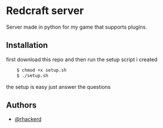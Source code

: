 
# Redcraft server

Server made in python for my game that supports plugins.


## Installation

first download this repo and then run the setup script i created

```bash
    $ chmod +x setup.sh
    $ ./setup.sh
```

the setup is easy just answer the questions
## Authors
- [@rhackerd](https://www.github.com/rhackerd)

